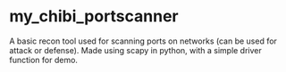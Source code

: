 # my_chibi_portscanner
A basic recon tool used for scanning ports on networks (can be used for attack or defense). Made using scapy in python, with a simple driver function for demo.
